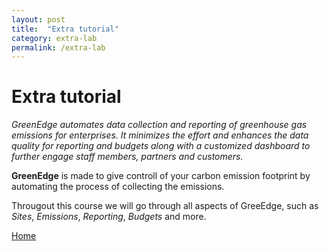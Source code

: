 ```yaml
---
layout: post
title:  "Extra tutorial"
category: extra-lab
permalink: /extra-lab
---
```

# Extra tutorial
*GreenEdge automates data collection and reporting of greenhouse gas emissions for enterprises. It minimizes the effort and enhances the data quality for reporting and budgets along with a customized dashboard to further engage staff members, partners and customers.*

**GreenEdge** is made to give controll of your carbon emission footprint by automating the process of collecting the emissions.

Througout this course we will go through all aspects of GreeEdge, such as *Sites*, *Emissions*, *Reporting*, *Budgets* and more.

<a class="offset-4 btn btn-info btn-lg" href="/" role="button">Home</a>